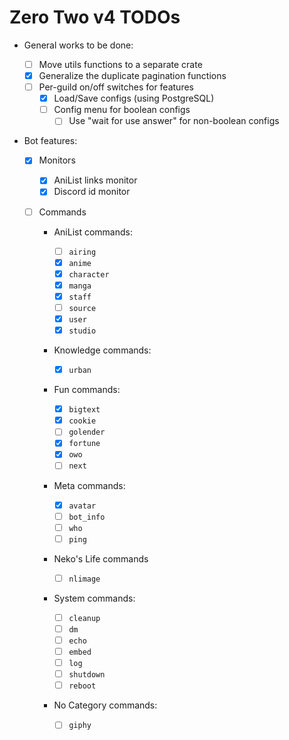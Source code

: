 # Zero Two v4 TODOs

- General works to be done:

  - [ ] Move utils functions to a separate crate
  - [x] Generalize the duplicate pagination functions
  - [ ] Per-guild on/off switches for features
    - [x] Load/Save configs (using PostgreSQL)
    - [ ] Config menu for boolean configs
      - [ ] Use "wait for use answer" for non-boolean configs

- Bot features:

  - [x] Monitors

    - [x] AniList links monitor
    - [x] Discord id monitor

  - [ ] Commands

    - AniList commands:

      - [ ] `airing`
      - [x] `anime`
      - [x] `character`
      - [x] `manga`
      - [x] `staff`
      - [ ] `source`
      - [x] `user`
      - [x] `studio`

    - Knowledge commands:

      - [x] `urban`

    - Fun commands:

      - [x] `bigtext`
      - [x] `cookie`
      - [ ] `golender`
      - [x] `fortune`
      - [x] `owo`
      - [ ] `next`

    - Meta commands:

      - [x] `avatar`
      - [ ] `bot_info`
      - [ ] `who`
      - [ ] `ping`

    - Neko's Life commands

      - [ ] `nlimage`

    - System commands:

      - [ ] `cleanup`
      - [ ] `dm`
      - [ ] `echo`
      - [ ] `embed`
      - [ ] `log`
      - [ ] `shutdown`
      - [ ] `reboot`

    - No Category commands:

      - [ ] `giphy`
